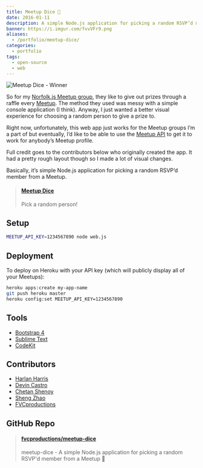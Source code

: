 ```yaml
---
title: Meetup Dice 🎲
date: 2016-01-11
description: A simple Node.js application for picking a random RSVP’d member from a Meetup.
banner: https://i.imgur.com/fvvVFr9.png
aliases:
  - /portfolio/meetup-dice/
categories:
  - portfolio
tags:
  - open-source
  - web
---
```


![Meetup Dice - Winner](https://lh3.googleusercontent.com/gcVcA8zMGNDWU7EuvC13OvGe1GxvRLsTWHvY2OxJefLb240NjMg512RM3W09hDbCXw0Tu5-yCrXRu_I9nXmt27lrixMrc3QvFAnNIJq0RDJYkSr41nUkSgMe_SquVVdkbjwBAiIdUgAlhEF5x14USrcSJnZoiiMHvjk6MKc2dtLrO5mBtvCElO-3gky0qeLPLTCfvKsdYHiuYEGhLtXCcIZxK3ZZx1zy2UXnmmKFplbvEStJvqMFzly2Mp2ICf6vrumbaLxjuzL9NRN4MvoLnK4zURFjFn6WXf8-yqdylXGYcZWrt_opNGQHFwLPDX64pIVdrDBjukJNYRMMDr5psKVbhq2sUdCXBmgcJhAwVz2zABU0o_eVyBd5XJKHGp0m5b7NvpgiM-BFD2dJ3tLhoF_YF51ov89eZ2Looxro9tiQTVrOVPughBEMQKkUZloTdE3mjF9plgT2OS2VSp1Dc5TNZ7LziXlvYMvJghqgwLo2Nmf3oCCm87bxq7tZ5rmCjwQ3vzWD2L3xgEFjV4Oy7WJhXoAbjflxumhJHNqdpw4yqauhNrbV5OkwF39649S9Kim2E7RcYuCuT-zkfDwur0qCjKTt8Abgd6eWePgPgw8p0NQ8wSz3bRqF2gS2jVV4=w397-h220-no)

So for my [Norfolk.js Meetup group](https://meetup.com/NorfolkJS), they like to give out prizes through a raffle every [Meetup](https://meetup.com). The method they used was messy with a simple console application (I think). Anyway, I just wanted a better visual experience for choosing a random person to give a prize to.

Right now, unfortunately, this web app just works for the Meetup groups I’m a part of but eventually, I’d like to be able to use the [Meetup API](https://www.meetup.com/meetup_api/) to get it to work for anybody’s Meetup profile.

Full credit goes to the contributors below who originally created the app. It had a pretty rough layout though so I made a lot of visual changes.

Basically, it’s simple Node.js application for picking a random RSVP’d member from a Meetup.

<blockquote class="embedly-card"><h4><a href="http://meetfvc.herokuapp.com/">Meetup Dice</a></h4><p>Pick a random person!</p></blockquote>
<script async src="//cdn.embedly.com/widgets/platform.js" charset="UTF-8"></script>

## Setup

```bash
MEETUP_API_KEY=1234567890 node web.js
```

## Deployment

To deploy on Heroku with your API key (which will publicly display all of your Meetups):

```bash
heroku apps:create my-app-name
git push heroku master
heroku config:set MEETUP_API_KEY=1234567890
```

## Tools

- [Bootstrap 4](https://v4-alpha.getbootstrap.com/)
- [Sublime Text](https://github.com/fvcproductions/Sublime)
- [CodeKit](https://incident57.com/codekit/)

## Contributors

- [Harlan Harris](https://github.com/HarlanH)
- [Devin Castro](https://github.com/ddcast)
- [Chetan Shenoy](https://github.com/cshenoy)
- [Sheng Zhao](https://github.com/itsheng)
- [FVCproductions](https://github.com/fvcproductions)

## GitHub Repo

<blockquote class="embedly-card"><h4><a href="https://github.com/fvcproductions/meetup-dice">fvcproductions/meetup-dice</a></h4><p>meetup-dice - A simple Node.js application for picking a random RSVP'd member from a Meetup 👥</p></blockquote>
<script async src="//cdn.embedly.com/widgets/platform.js" charset="UTF-8"></script>
